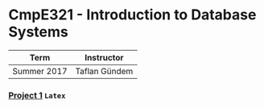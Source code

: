 # CmpE321 - Introduction to Database Systems
| Term | Instructor |
| --- | --- |
| Summer 2017  | Taflan Gündem  |

### [Project 1](/cmpe321/project1) `Latex`
